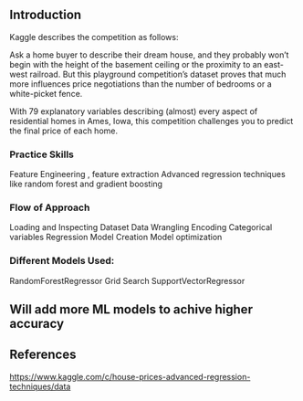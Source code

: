 ## Introduction
Kaggle describes the competition as follows:

Ask a home buyer to describe their dream house, and they probably won’t begin with the height of the basement ceiling or the proximity to an east-west railroad. But this playground competition’s dataset proves that much more influences price negotiations than the number of bedrooms or a white-picket fence.

With 79 explanatory variables describing (almost) every aspect of residential homes in Ames, Iowa, this competition challenges you to predict the final price of each home.

### Practice Skills
Feature Engineering , feature extraction
Advanced regression techniques like random forest and gradient boosting

### Flow of Approach
Loading and Inspecting Dataset
Data Wrangling
Encoding Categorical variables
Regression Model Creation
Model optimization

### Different Models Used:
RandomForestRegressor
Grid Search
SupportVectorRegressor
## Will add more ML models to achive higher accuracy

## References

https://www.kaggle.com/c/house-prices-advanced-regression-techniques/data
